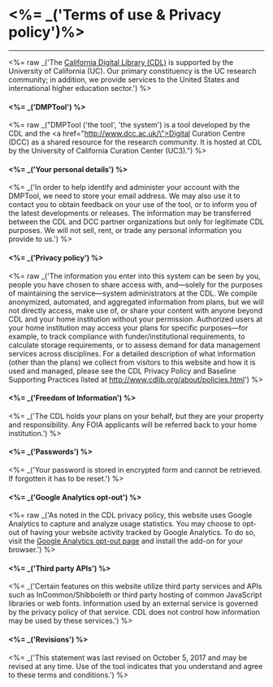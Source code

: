 <h1><%= _('Terms of use & Privacy policy')%></h1>

<hr>

<%= raw _('The <a href="http://www.cldib.org">California Digital Library (CDL)</a> is supported by the University of California (UC). Our primary constituency is the UC research community; in addition, we provide services to the United States and international higher education sector.') %>
<br>
<h4><%= _('DMPTool') %></h4>

<%= raw _("DMPTool ('the tool', 'the system') is a tool developed by the CDL and the <a href=\"http://www.dcc.ac.uk/\">Digital Curation Centre (DCC)</a> as a shared resource for the research community. It is hosted at CDL by the University of California Curation Center (UC3).") %>
<br>

<h4><%= _('Your personal details') %></h4>

<%= _('In order to help identify and administer your account with the DMPTool, we need to store your email address. We may also use it to contact you to obtain feedback on your use of the tool, or to inform you of the latest developments or releases. The information may be transferred between the CDL and DCC partner organizations but only for legitimate CDL purposes. We will not sell, rent, or trade any personal information you provide to us.') %>
<br>

<h4><%= _('Privacy policy') %></h4>

<%= raw _('The information you enter into this system can be seen by you, people you have chosen to share access with, and—solely for the purposes of maintaining the service—system administrators at the CDL. We compile anonymized, automated, and aggregated information from plans, but we will not directly access, make use of, or share your content with anyone beyond CDL and your home institution without your permission. Authorized users at your home institution may access your plans for specific purposes—for example, to track compliance with funder/institutional requirements, to calculate storage requirements, or to assess demand for data management services across disciplines. For a detailed description of what information (other than the plans) we collect from visitors to this website and how it is used and managed, please see the CDL Privacy Policy and Baseline Supporting Practices listed at <a href="http://www.cdlib.org/about/policies.html">http://www.cdlib.org/about/policies.html</a>') %>
<br>

<h4><%= _('Freedom of Information') %></h4>

<%= _('The CDL holds your plans on your behalf, but they are your property and responsibility. Any FOIA applicants will be referred back to your home institution.') %>
<br>

<h4><%= _('Passwords') %></h4>

<%= _('Your password is stored in encrypted form and cannot be retrieved. If forgotten it has to be reset.') %>
<br>

<h4><%= _('Google Analytics opt-out') %></h4>

<%= raw _('As noted in the CDL privacy policy, this website uses Google Analytics to capture and analyze usage statistics. You may choose to opt-out of having your website activity tracked by Google Analytics. To do so, visit the <a href="https://tools.google.com/dlpage/gaoptout">Google Analytics opt-out page</a> and install the add-on for your browser.') %>
<br>

<h4><%= _('Third party APIs') %></h4>

<%= _('Certain features on this website utilize third party services and APIs such as InCommon/Shibboleth or third party hosting of common JavaScript libraries or web fonts. Information used by an external service is governed by the privacy policy of that service. CDL does not control how information may be used by these services.') %>
<br>

<h4><%= _('Revisions') %></h4>

<%= _('This statement was last revised on October 5, 2017 and may be revised at any time. Use of the tool indicates that you understand and agree to these terms and conditions.') %>
